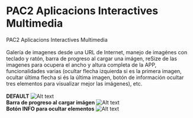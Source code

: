 # PAC2 Aplicacions Interactives Multimedia
PAC2 Aplicacions Interactives Multimedia<br><br>
Galería de imagenes desde una URL de Internet, manejo de imagénes con teclado y ratón, barra de progreso al cargar una imágen, reSize de las imagenes para ocupera el ancho y altura completa de la APP, funcionalidades varias (ocultar flecha izquierda si es la primera imagen, ocultar última flecha si és la última imagen, botón de información ocultar tres elementos para visualizar mejor las imágenes), etc.
<br><br><strong>DEFAULT</strong>
![Alt text](https://cloud.githubusercontent.com/assets/14861253/21081220/32e0b6d0-bfc2-11e6-8a51-eaf206600191.png)<br>
<strong>Barra de progreso al cargar imágen</strong>
![Alt text](https://cloud.githubusercontent.com/assets/14861253/21081231/4375330e-bfc2-11e6-82e7-3cff9b91b275.png)<br>
<strong>Botón INFO para ocultar elementos</strong>
![Alt text](https://cloud.githubusercontent.com/assets/14861253/21081228/3a4532fc-bfc2-11e6-8986-98e72a41d6ae.png)
